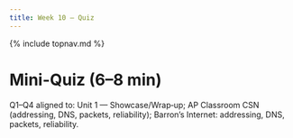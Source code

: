 ```yaml
---
title: Week 10 — Quiz
---
```

{% include topnav.md %}

# Mini-Quiz (6–8 min)

Q1–Q4 aligned to: Unit 1 — Showcase/Wrap‑up; AP Classroom CSN (addressing, DNS, packets, reliability); Barron’s Internet: addressing, DNS, packets, reliability.
